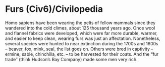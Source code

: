 # Furs (Civ6)/Civilopedia

Homo sapiens have been wearing the pelts of fellow mammals since they wandered into the cold climes, about 125 thousand years ago. Once wool and flannel fabrics were developed, which were far more durable, warmer, and easier to keep clean, wearing furs was just an affectation. Nonetheless, several species were hunted to near extinction during the 1700s and 1800s – beaver, fox, mink, seal, the list goes on. Others were bred in captivity – ermine, sable, chinchilla, etc. – to be harvested for their coats. And the “fur trade” (think Hudson’s Bay Company) made some men very rich.